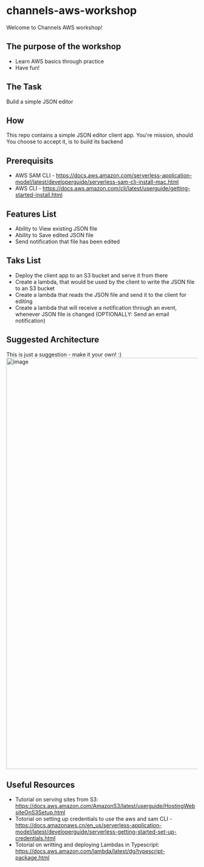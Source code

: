 # channels-aws-workshop
Welcome to Channels AWS workshop!

## The purpose of the workshop
- Learn AWS basics through practice
- Have fun!

## The Task
Build a simple JSON editor

## How
This repo contains a simple JSON editor client app. You're mission, should You choose to accept it, is to build its backend

## Prerequisits
- AWS SAM CLI - https://docs.aws.amazon.com/serverless-application-model/latest/developerguide/serverless-sam-cli-install-mac.html
- AWS CLI - https://docs.aws.amazon.com/cli/latest/userguide/getting-started-install.html

## Features List
- Ability to View existing JSON file
- Ability to Save edited JSON file
- Send notification that file has been edited

## Taks List
- Deploy the client app to an S3 bucket and serve it from there
- Create a lambda, that would be used by the client to write the JSON file to an S3 bucket
- Create a lambda that reads the JSON file and send it to the client for editing
- Create a lambda that will receive a notification through an event, whenever JSON file is changed (OPTIONALLY: Send an email notification)

## Suggested Architecture
This is just a suggestion - make it your own! :)
<img width="1082" alt="image" src="https://user-images.githubusercontent.com/1139234/193637757-801bce45-b831-4a6f-9424-f5fdd38e8b57.png">

## Useful Resources 

- Tutorial on serving sites from S3: https://docs.aws.amazon.com/AmazonS3/latest/userguide/HostingWebsiteOnS3Setup.html
- Totorial on setting up credentials to use the aws and sam CLI - https://docs.amazonaws.cn/en_us/serverless-application-model/latest/developerguide/serverless-getting-started-set-up-credentials.html
- Totorial on writting and deploying Lambdas in Typescript: https://docs.aws.amazon.com/lambda/latest/dg/typescript-package.html
